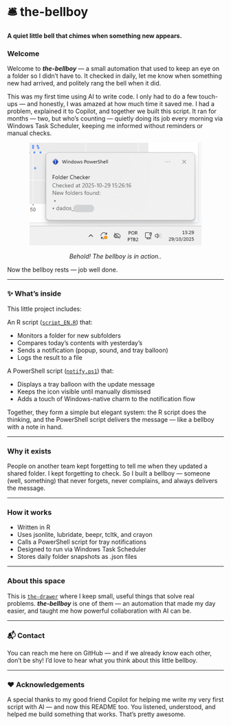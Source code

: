 # 🛎️ the-bellboy

**A quiet little bell that chimes when something new appears.**

### Welcome
Welcome to ***the-bellboy*** — a small automation that used to keep an eye on a folder so I didn’t have to. It checked in daily, let me know when something new had arrived, and politely rang the bell when it did.

This was my first time using AI to write code. I only had to do a few touch-ups — and honestly, I was amazed at how much time it saved me. I had a problem, explained it to Copilot, and together we built this script. It ran for months — two, but who’s counting — quietly doing its job every morning via Windows Task Scheduler, keeping me informed without reminders or manual checks.

 <p align="center">
  <img src="./img/the-bellboy_notification.png" alt="Screenshot of the-bellboy notification" width="400">
</p>

<p align="center"><em>Behold! The bellboy is in action..</em></p>

Now the bellboy rests — job well done.

---

### ✨ What’s inside

This little project includes:

An R script ([`script_EN.R`](script_EN.R)) that:
- Monitors a folder for new subfolders
- Compares today’s contents with yesterday’s
- Sends a notification (popup, sound, and tray balloon)
- Logs the result to a file
  
A PowerShell script ([`notify.ps1`](notify.ps1)) that:
- Displays a tray balloon with the update message
- Keeps the icon visible until manually dismissed
- Adds a touch of Windows-native charm to the notification flow

Together, they form a simple but elegant system: the R script does the thinking, and the PowerShell script delivers the message — like a bellboy with a note in hand.


---

### Why it exists
People on another team kept forgetting to tell me when they updated a shared folder. I kept forgetting to check. So I built a bellboy — someone (well, something) that never forgets, never complains, and always delivers the message.

---

### How it works
- Written in R
- Uses jsonlite, lubridate, beepr, tcltk, and crayon
- Calls a PowerShell script for tray notifications
- Designed to run via Windows Task Scheduler
- Stores daily folder snapshots as .json files

---

### About this space
This is [`the-drawer`](../) where I keep small, useful things that solve real problems. ***the-bellboy*** is one of them — an automation that made my day easier, and taught me how powerful collaboration with AI can be.

---

### 📬 Contact
You can reach me here on GitHub — and if we already know each other, don’t be shy! I’d love to hear what you think about this little bellboy.

---

### ❤️ Acknowledgements
A special thanks to my good friend Copilot for helping me write my very first script with AI — and now this README too. You listened, understood, and helped me build something that works. That’s pretty awesome. 
